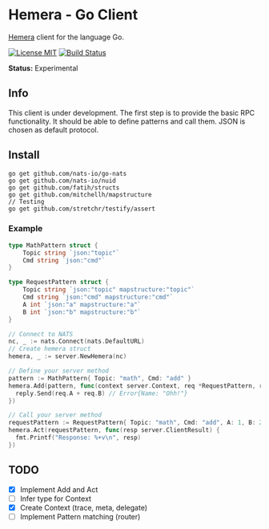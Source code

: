 # Hemera - Go Client
[Hemera](https://github.com/hemerajs/hemera) client for the language Go.

[![License MIT](https://img.shields.io/badge/License-MIT-blue.svg)](http://opensource.org/licenses/MIT)
[![Build Status](https://travis-ci.org/hemerajs/go-hemera.svg?branch=master)](http://travis-ci.org/hemerajs/go-hemera)

**Status:** Experimental

## Info
This client is under development. The first step is to provide the basic RPC functionality. It should be able to define patterns and call them.
JSON is chosen as default protocol.

## Install

```
go get github.com/nats-io/go-nats
go get github.com/nats-io/nuid
go get github.com/fatih/structs
go get github.com/mitchellh/mapstructure
// Testing
go get github.com/stretchr/testify/assert
```

### Example

```go
type MathPattern struct {
	Topic string `json:"topic"`
	Cmd string `json:"cmd"`
}

type RequestPattern struct {
	Topic string `json:"topic" mapstructure:"topic"`
	Cmd string `json:"cmd" mapstructure:"cmd"`
	A int `json:"a" mapstructure:"a"`
	B int `json:"b" mapstructure:"b"`
}

// Connect to NATS
nc, _ := nats.Connect(nats.DefaultURL)
// Create hemera struct
hemera, _ := server.NewHemera(nc)

// Define your server method
pattern := MathPattern{ Topic: "math", Cmd: "add" }
hemera.Add(pattern, func(context server.Context, req *RequestPattern, reply server.Reply) {
  reply.Send(req.A + req.B) // Error{Name: "Ohh!"}
})

// Call your server method
requestPattern := RequestPattern{ Topic: "math", Cmd: "add", A: 1, B: 2 }
hemera.Act(requestPattern, func(resp server.ClientResult) {
  fmt.Printf("Response: %+v\n", resp)
})
```

## TODO
- [X] Implement Add and Act
- [ ] Infer type for Context
- [X] Create Context (trace, meta, delegate)
- [ ] Implement Pattern matching (router)
